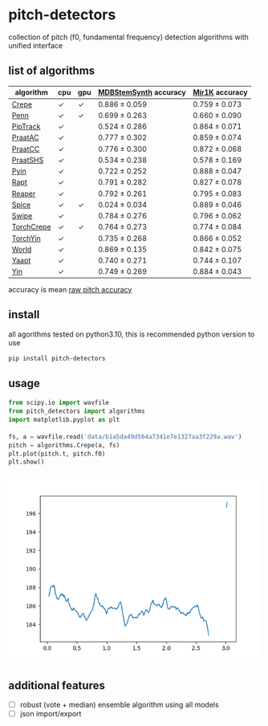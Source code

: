 # pitch-detectors
collection of pitch (f0, fundamental frequency) detection algorithms with unified interface

## list of algorithms
<!-- table-start -->
| algorithm                                                                                                  | cpu   | gpu   | [MDBStemSynth](https://zenodo.org/record/1481172) accuracy   | [Mir1K](https://www.kaggle.com/datasets/datongmuyuyi/mir1k) accuracy   |
|------------------------------------------------------------------------------------------------------------|-------|-------|--------------------------------------------------------------|------------------------------------------------------------------------|
| [Crepe](https://github.com/marl/crepe)                                                                     | ✓     | ✓     | 0.886 ± 0.059                                                | 0.759 ± 0.073                                                          |
| [Penn](https://github.com/interactiveaudiolab/penn)                                                        | ✓     | ✓     | 0.699 ± 0.263                                                | 0.660 ± 0.090                                                          |
| [PipTrack](https://librosa.org/doc/latest/generated/librosa.piptrack.html)                                 | ✓     |       | 0.524 ± 0.286                                                | 0.864 ± 0.071                                                          |
| [PraatAC](https://parselmouth.readthedocs.io/en/stable/api_reference.html#parselmouth.Sound.to_pitch_ac)   | ✓     |       | 0.777 ± 0.302                                                | 0.859 ± 0.074                                                          |
| [PraatCC](https://parselmouth.readthedocs.io/en/stable/api_reference.html#parselmouth.Sound.to_pitch_cc)   | ✓     |       | 0.776 ± 0.300                                                | 0.872 ± 0.068                                                          |
| [PraatSHS](https://parselmouth.readthedocs.io/en/stable/api_reference.html#parselmouth.Sound.to_pitch_shs) | ✓     |       | 0.534 ± 0.238                                                | 0.578 ± 0.169                                                          |
| [Pyin](https://librosa.org/doc/latest/generated/librosa.pyin.html)                                         | ✓     |       | 0.722 ± 0.252                                                | 0.888 ± 0.047                                                          |
| [Rapt](https://pysptk.readthedocs.io/en/stable/generated/pysptk.sptk.rapt.html)                            | ✓     |       | 0.791 ± 0.282                                                | 0.827 ± 0.078                                                          |
| [Reaper](https://github.com/r9y9/pyreaper)                                                                 | ✓     |       | 0.792 ± 0.261                                                | 0.795 ± 0.083                                                          |
| [Spice](https://ai.googleblog.com/2019/11/spice-self-supervised-pitch-estimation.html)                     | ✓     | ✓     | 0.024 ± 0.034                                                | 0.889 ± 0.046                                                          |
| [Swipe](https://pysptk.readthedocs.io/en/stable/generated/pysptk.sptk.swipe.html)                          | ✓     |       | 0.784 ± 0.276                                                | 0.796 ± 0.062                                                          |
| [TorchCrepe](https://github.com/maxrmorrison/torchcrepe)                                                   | ✓     | ✓     | 0.764 ± 0.273                                                | 0.774 ± 0.084                                                          |
| [TorchYin](https://github.com/brentspell/torch-yin)                                                        | ✓     |       | 0.735 ± 0.268                                                | 0.866 ± 0.052                                                          |
| [World](https://github.com/JeremyCCHsu/Python-Wrapper-for-World-Vocoder)                                   | ✓     |       | 0.869 ± 0.135                                                | 0.842 ± 0.075                                                          |
| [Yaapt](http://bjbschmitt.github.io/AMFM_decompy/pYAAPT.html#amfm_decompy.pYAAPT.yaapt)                    | ✓     |       | 0.740 ± 0.271                                                | 0.744 ± 0.107                                                          |
| [Yin](https://librosa.org/doc/latest/generated/librosa.yin.html#librosa.yin)                               | ✓     |       | 0.749 ± 0.269                                                | 0.884 ± 0.043                                                          |
<!-- table-stop -->

accuracy is mean [raw pitch accuracy](http://craffel.github.io/mir_eval/#mir_eval.melody.raw_pitch_accuracy)

## install
all agorithms tested on python3.10, this is recommended python version to use
```bash
pip install pitch-detectors
```

## usage

```python
from scipy.io import wavfile
from pitch_detectors import algorithms
import matplotlib.pyplot as plt

fs, a = wavfile.read('data/b1a5da49d564a7341e7e1327aa3f229a.wav')
pitch = algorithms.Crepe(a, fs)
plt.plot(pitch.t, pitch.f0)
plt.show()
```

![Alt text](data/b1a5da49d564a7341e7e1327aa3f229a.png)


## additional features
- [ ] robust (vote + median) ensemble algorithm using all models
- [ ] json import/export
